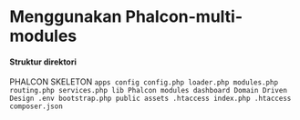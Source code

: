# Menggunakan Phalcon-multi-modules
#### Struktur direktori

PHALCON SKELETON
`apps
    config
          config.php
          loader.php
          modules.php
          routing.php
          services.php
    lib
         Phalcon
    modules
          dashboard
            Domain Driven Design
    .env
    bootstrap.php
public
    assets
    .htaccess
    index.php
.htaccess
composer.json`


